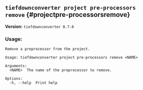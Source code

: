 ## `tiefdownconverter project pre-processors remove` {#projectpre-processorsremove}

**Version:** `tiefdownconverter 0.7.0`

### Usage:
```
Remove a preprocessor from the project.

Usage: tiefdownconverter project pre-processors remove <NAME>

Arguments:
  <NAME>  The name of the preprocessor to remove.

Options:
  -h, --help  Print help
```

